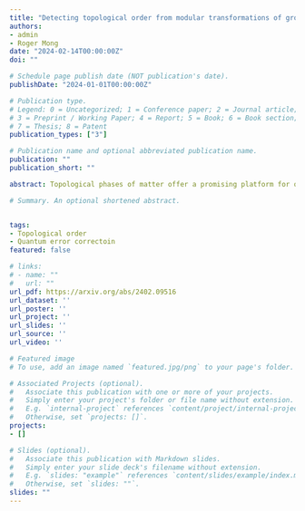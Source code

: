 ```yaml
---
title: "Detecting topological order from modular transformations of ground states on the torus"
authors:
- admin
- Roger Mong
date: "2024-02-14T00:00:00Z"
doi: ""

# Schedule page publish date (NOT publication's date).
publishDate: "2024-01-01T00:00:00Z"

# Publication type.
# Legend: 0 = Uncategorized; 1 = Conference paper; 2 = Journal article;
# 3 = Preprint / Working Paper; 4 = Report; 5 = Book; 6 = Book section;
# 7 = Thesis; 8 = Patent
publication_types: ["3"]

# Publication name and optional abbreviated publication name.
publication: ""
publication_short: ""

abstract: Topological phases of matter offer a promising platform for quantum computation and quantum error correction. Nevertheless, unlike its counterpart in pure states, descriptions of topological order in mixed states remain relatively under-explored. Our work gives two definitions for replica topological order in mixed states, which involve $n$~copies of density matrices of the mixed state. Our framework categorizes topological orders in mixed states as either quantum, classical, or trivial, depending on the type of information that can be encoded. For the case of the toric code model in the presence of decoherence, we associate for each phase a quantum channel and describes the structure of the code space. We show that in the quantum-topological phase, there exists a postselection-based error correction protocol that recovers the quantum information, while in the classical-topological phase, the quantum information has decohere and cannot be fully recovered. We accomplish this by describing the mixed state as a projected entangled pairs state (PEPS) and identifying the symmetry-protected topological order of its boundary state to the bulk topology. Using this formalism, we enumerate all the possible mixed state phases which result from applying a local decoherence channel to the toric code. In addition to the classical-topological phases that have been previously reported on, we also find mixed states exhibiting chiral topological order. We discuss the extent that our findings can be extrapolated to $n \to 1$ limit.

# Summary. An optional shortened abstract.


tags:
- Topological order
- Quantum error correctoin
featured: false

# links:
# - name: ""
#   url: ""
url_pdf: https://arxiv.org/abs/2402.09516
url_dataset: ''
url_poster: ''
url_project: ''
url_slides: ''
url_source: ''
url_video: ''

# Featured image
# To use, add an image named `featured.jpg/png` to your page's folder. 

# Associated Projects (optional).
#   Associate this publication with one or more of your projects.
#   Simply enter your project's folder or file name without extension.
#   E.g. `internal-project` references `content/project/internal-project/index.md`.
#   Otherwise, set `projects: []`.
projects: 
- []

# Slides (optional).
#   Associate this publication with Markdown slides.
#   Simply enter your slide deck's filename without extension.
#   E.g. `slides: "example"` references `content/slides/example/index.md`.
#   Otherwise, set `slides: ""`.
slides: ""
---
```

